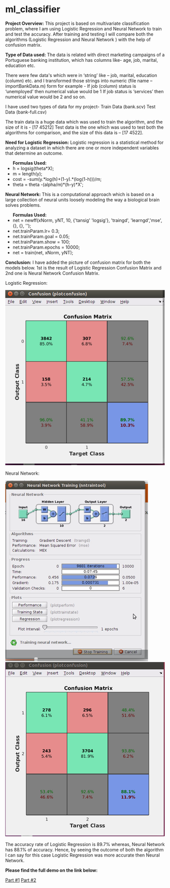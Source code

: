 # ml_classifier

<strong>Project Overview:</strong>
This project is based on multivariate classification problem, where I am using Logistic Regression and Neural Network to train and test the accuracy. After training and testing I will compare both the algorithms (Logistic Regression and Neural Network ) with the help of confusion matrix.

<strong>Type of Data used:</strong>
The data is related with direct marketing campaigns of a Portuguese banking institution, which has columns like- 
age, job, marital, education etc.

There were few data's which were in ‘string’ like – job, marital, education (column) etc. and I transformed those strings into numeric (file name – importBankData.m) form for example - 
If job (column) status is ‘unemployed’ then numerical value would be 1
If job status is ‘services’ then numerical value would be 2 and so on.

I have used two types of data for my project-
Train Data (bank.scv)
Test Data (bank-full.csv)

The train data is a huge data which was used to train the algorithm, and the size of it is - [17 45212]
Test data is the one which was used to test both the algorithms for comparison, and the size of this data is – [17 4522].

<strong>Need for Logistic Regression:</strong>
Logistic regression is a statistical method for analyzing a dataset in which there are one or more independent variables that determine an outcome.
<ul><strong>Formulas Used:</strong>
	<li>h = logsig(theta*X);</li>
	<li>m = length(y);</li>
	<li>cost = -sum(y.*log(h)+(1-y).*(log(1-h)))/m;</li>
	<li>theta = theta -(alpha/m)*(h-y)*X';</li>
</ul>

<strong>Neural Network:</strong>
This is a computational approach which is based on a large collection of neural units loosely modeling the way a biological brain solves problems.
<ul><strong>Formulas Used:</strong>
	<li>net = newff(xNorm, yNT, 10, {'tansig' 'logsig'}, 'traingd', 'learngd','mse', {}, {}, '');</li>
	<li>net.trainParam.lr= 0.3; </li>
	<li>net.trainParam.goal = 0.05;</li>
	<li>net.trainParam.show = 100; </li>
	<li>net.trainParam.epochs = 10000; </li>
	<li>net = train(net, xNorm, yNT);</li>
</ul>

<strong>Conclusion:</strong>
I have added the picture of confusion matrix for both the models below. 1st is the result of Logistic Regression Confusion Matrix and 2nd one is Neural Network Confusion Matrix.

<p>Logistic Regression:</p>
<img src="./demo_images/logistic_reg.png"/>


<p>Neural Network:</p>
<img src="./demo_images/neuralNetwork.png"/>
<img src="./demo_images/neural.png"/>

The accuracy rate of Logistic Regression is 89.7% whereas, Neural Network has 88.1% of accuracy. Hence, by seeing the outcome of both the algorithm I can say for this case Logistic Regression was more accurate then Neural Network.

<strong>Please find the full demo on the link below:</strong>

<a href="https://www.youtube.com/watch?v=UBNtiXGJGao&feature=youtu.be">Part #1</a>
<a href="https://www.youtube.com/watch?v=LSKmiJJSKmw&feature=youtu.be">Part #2</a>











